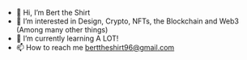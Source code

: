 - 👋 Hi, I’m Bert the Shirt
- 👀 I’m interested in Design, Crypto, NFTs, the Blockchain and Web3 (Among many other things)
- 🌱 I’m currently learning A LOT!
- 📫 How to reach me berttheshirt96@gmail.com
